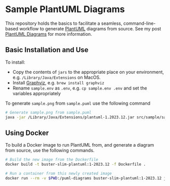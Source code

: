 # Sample PlantUML Diagrams

This repository holds the basics to facilitate a seamless, command-line-based workflow to generate [PlantUML](https://plantuml.com) diagrams from source.
See my post [PlantUML Diagrams](https://danielwiese.com/posts/plantuml-diagrams/) for more information.

## Basic Installation and Use

To install:

* Copy the contents of `jars` to the appropriate place on your environment, e.g. `/Library/Java/Extensions` on MacOS.
* Install [Graphviz](https://graphviz.org), e.g. `brew install graphviz`
* Rename `sample.env` as `.env`, e.g. `cp sample.env .env` and set the variables appropriately

To generate `sample.png` from `sample.puml` use the following command

```zsh
# Generate sample.png from sample.puml
java -jar /Library/Java/Extensions/plantuml-1.2023.12.jar src/sample/sample.puml
```

## Using Docker

To build a Docker image to run PlantUML from, and generate a diagram from source, use the following commands.

```zsh
# Build the new image from the Dockerfile
docker build -t buster-slim-plantuml:1-2023.12 -f Dockerfile .

# Run a container from this newly created image
docker run --rm -v $PWD:/puml-diagrams buster-slim-plantuml:1-2023.12 java -jar /usr/share/java/plantuml-1.2023.12.jar -o /puml-diagrams/out /puml-diagrams/src/sample/sample-math.puml
```
